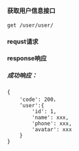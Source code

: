 #### 获取用户信息接口

	get /user/user/

#### requst请求

#### response响应

##### 成功响应：

	{
		'code': 200，
		‘user':{
			'id': 1,
			'name': xxx,
			'phone': xxx,
			'avatar': xxx
		}
	}
